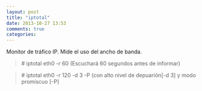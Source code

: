 ```yaml
---
layout: post
title: "iptotal"
date: 2013-10-27 13:53
comments: true
categories: 
---
```

Monitor de tráfico IP. Mide el uso del ancho de banda. 

>\# iptotal eth0 -r 60 (Escuchará 60 segundos antes de informar) 

>\# iptotal eth0 -r 120 -d 3 -P  (con alto nivel de depuarión[-d 3] y modo promiscuo [-P]

